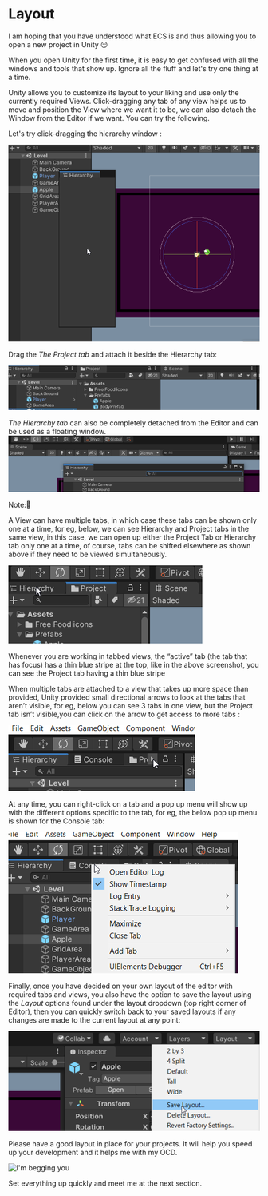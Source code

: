 # Layout

I am hoping that you have understood what ECS is and thus allowing you to open a new project in Unity 😏

When you open Unity for the first time, it is easy to get confused with all the windows and tools that show up. Ignore all the fluff and let's try one thing at a time.

Unity allows you to customize its layout to your liking and use only the currently required Views. Click-dragging any tab of any view helps us to move and position the View where we want it to be, we can also detach the Window from the Editor if we want. You can try the following.

Let's try click-dragging the hierarchy window :

![Hierarchy_move](./Images/Hierarchy_move.png)

Drag the *The Project tab* and attach it beside the Hierarchy tab: 

![Project_move](./Images/Project_move.png)

*The Hierarchy tab* can also be completely detached from the Editor and can be used as a floating window.
![Detach_hierarchy](./Images/Detach_hierarchy.png)

Note:🔴

A View can have multiple tabs, in which case these tabs can be shown only one at a time, for eg, below, we can see Hierarchy and Project tabs in the same view, in this case, we can open up either the Project Tab or Hierarchy tab only one at a time, of course, tabs can be shifted elsewhere as shown above if they need to be viewed simultaneously.
    
![Alternate_tab](./Images/Alternate_tab.png)
    
 Whenever you are working in tabbed views, the “active” tab (the tab that has focus) has a thin blue stripe at the top, like in the above screenshot, you can see the Project tab having a thin blue stripe

 When multiple tabs are attached to a view that takes up more space than provided, Unity provided small directional arrows to look at the tabs that aren’t visible, for eg, below you can see 3 tabs in one view, but the Project tab isn’t visible,you can click on the arrow to get access to more tabs :
    
    
![More tabs](./Images/moretabs.png)
    

At any time, you can right-click on a tab and a pop up menu will show up with the different options specific to the tab, for eg, the below pop up menu is shown for the Console tab:
    
    
![Right-Click](./Images/right-Click.png)
    

Finally, once you have decided on your own layout of the editor with required tabs and views, you also have the option to save the layout using the *Layout* options found under the layout dropdown (top right corner of Editor), then you can quickly switch back to your saved layouts if any changes are made to the current layout at any point:
    
![Layout Save](./Images/layout_save.png)
    
Please have a good layout in place for your projects. It will help you speed up your development and it helps me with my OCD. 

![I'm begging you](https://media.giphy.com/media/fojPOd5NqSOmS0WFTf/giphy.gif)


Set everything up quickly and meet me at the next section. 

